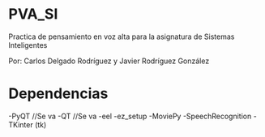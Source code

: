 # PVA_SI
Practica de pensamiento en voz alta para la asignatura de Sistemas Inteligentes

Por: Carlos Delgado Rodríguez y Javier Rodríguez González

# Dependencias
-PyQT //Se va
-QT //Se va
-eel
-ez_setup
-MoviePy
-SpeechRecognition
-TKinter (tk)
